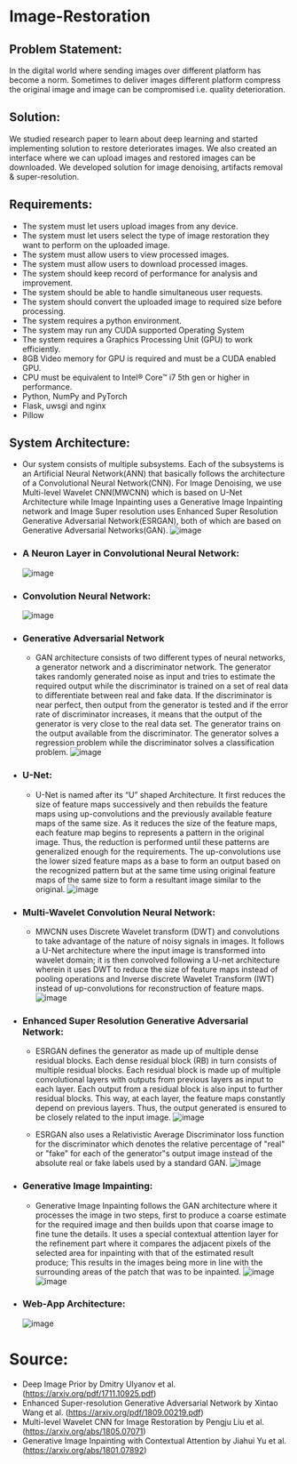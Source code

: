 # Image-Restoration

  ## Problem Statement:
In the digital world where sending images over different platform has become a norm. Sometimes to deliver images different platform compress the original image and image can be compromised i.e. quality deterioration.
    
  ## Solution:
We studied research paper to learn about deep learning and started implementing solution to restore deteriorates images. We also created an interface where we can upload images and restored images can be downloaded. We developed solution for image denoising, artifacts removal & super-resolution.

  ## Requirements:
- The system must let users upload images from any device.
- The system must let users select the type of image restoration they want to perform on the uploaded image.
- The system must allow users to view processed images.
- The system must allow users to download processed images.
- The system should keep record of performance for analysis and improvement.
- The system should be able to handle simultaneous user requests.
- The system should convert the uploaded image to required size before processing.
- The system requires a python environment.
- The system may run any CUDA supported Operating System
- The system requires a Graphics Processing Unit (GPU) to work efficiently.
- 8GB Video memory for GPU is required and must be a CUDA enabled GPU.
- CPU must be equivalent to Intel® Core™ i7 5th gen or higher in performance.
- Python, NumPy and PyTorch
- Flask, uwsgi and nginx
- Pillow

## System Architecture:
- Our system consists of multiple subsystems. Each of the subsystems is an Artificial Neural Network(ANN) that basically follows the architecture of a Convolutional Neural Network(CNN). For Image Denoising, we use Multi-level Wavelet CNN(MWCNN) which is based on U-Net Architecture while Image Inpainting uses a Generative Image Inpainting network and Image Super resolution uses Enhanced Super Resolution Generative Adversarial Network(ESRGAN), both of which are based on Generative Adversarial Networks(GAN).
![image](https://user-images.githubusercontent.com/47841108/123908999-078dfe00-d996-11eb-96ba-c307db09bda0.png)


- ### A Neuron Layer in Convolutional Neural Network:
  ![image](https://user-images.githubusercontent.com/47841108/123909475-b92d2f00-d996-11eb-9207-78f13d9b87c0.png)



- ### Convolution Neural Network:
  ![image](https://user-images.githubusercontent.com/47841108/123909822-3193f000-d997-11eb-85ea-718557c6fd45.png)



- ### Generative Adversarial Network
  - GAN architecture consists of two different types of neural networks, a generator network and a discriminator network. The generator takes randomly generated noise as input and tries to estimate the required output while the discriminator is trained on a set of real data to differentiate between real and fake data. If the discriminator is near perfect, then output from the generator is tested and if the error rate of discriminator increases, it means that the output of the generator is very close to the real data set. The generator trains on the output available from the discriminator. The generator solves a regression problem while the discriminator solves a classification problem.
![image](https://user-images.githubusercontent.com/47841108/123910543-36a56f00-d998-11eb-97da-3e105764b981.png)



- ### U-Net:
  - U-Net is named after its “U” shaped Architecture. It first reduces the size of feature maps successively and then rebuilds the feature maps using up-convolutions and the previously available feature maps of the same size. As it reduces the size of the feature maps, each feature map begins to represents a pattern in the original image. Thus, the reduction is performed until these patterns are generalized enough for the requirements. The up-convolutions use the lower sized feature maps as a base to form an output based on the recognized pattern but at the same time using original feature maps of the same size to form a resultant image similar to the original.
![image](https://user-images.githubusercontent.com/47841108/123910677-6f454880-d998-11eb-9588-9e25f13d984f.png)



- ### Multi-Wavelet Convolution Neural Network:
  - MWCNN uses Discrete Wavelet transform (DWT) and convolutions to take advantage of the nature of noisy signals in images. It follows a U-Net architecture where the input image is transformed into wavelet domain; it is then convolved following a U-net architecture wherein it uses DWT to reduce the size of feature maps instead of pooling operations and Inverse discrete Wavelet Transform (IWT) instead of up-convolutions for reconstruction of feature maps.
![image](https://user-images.githubusercontent.com/47841108/123910843-a3b90480-d998-11eb-8392-067ddb269d96.png)



- ### Enhanced Super Resolution Generative Adversarial Network:
  - ESRGAN defines the generator as made up of multiple dense residual blocks. Each dense residual block (RB) in turn consists of multiple residual blocks. Each residual block is made up of multiple convolutional layers with outputs from previous layers as input to each layer. Each output from a residual block is also input to further residual blocks. This way, at each layer, the feature maps constantly depend on previous layers. Thus, the output generated is ensured to be closely related to the input image.
![image](https://user-images.githubusercontent.com/47841108/123911045-e549af80-d998-11eb-8245-6ebb84081ed2.png)

  - ESRGAN also uses a Relativistic Average Discriminator loss function for the discriminator which denotes the relative percentage of "real" or "fake" for each of the generator‟s output image instead of the absolute real or fake labels used by a standard GAN.
![image](https://user-images.githubusercontent.com/47841108/123911178-0f9b6d00-d999-11eb-92b6-772e85913594.png)



- ### Generative Image Impainting:
  - Generative Image Inpainting follows the GAN architecture where it processes the image in two steps, first to produce a coarse estimate for the required image and then builds upon that coarse image to fine tune the details. It uses a special contextual attention layer for the refinement part where it compares the adjacent pixels of the selected area for inpainting with that of the estimated result produce; This results in the images being more in line with the surrounding areas of the patch that was to be inpainted.
![image](https://user-images.githubusercontent.com/47841108/123911826-e4fde400-d999-11eb-8588-7eaab6ee510b.png)
![image](https://user-images.githubusercontent.com/47841108/123911723-c5ff5200-d999-11eb-9085-360d1e436c96.png)



 - ### Web-App Architecture:
    ![image](https://user-images.githubusercontent.com/47841108/123912384-98ff6f00-d99a-11eb-93e9-532756ccb7ec.png)



# Source:
  - Deep Image Prior by Dmitry Ulyanov et al. (https://arxiv.org/pdf/1711.10925.pdf)
  - Enhanced Super-resolution Generative Adversarial Network by Xintao Wang et al. (https://arxiv.org/pdf/1809.00219.pdf)
  - Multi-level Wavelet CNN for Image Restoration by Pengju Liu et al. (https://arxiv.org/abs/1805.07071)
  - Generative Image Inpainting with Contextual Attention by Jiahui Yu et al. (https://arxiv.org/abs/1801.07892)
